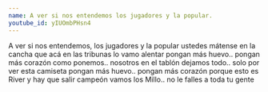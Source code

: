 ```yaml
---
name: A ver si nos entendemos los jugadores y la popular.
youtube_id: yIUOmbPHsn4
---
```


A ver si nos entendemos, los jugadores y la popular
ustedes mátense en la cancha que acá
en las tribunas lo vamo alentar
pongan más huevo.. pongan más corazón
como ponemos.. nosotros en el tablón
dejamos todo.. solo por ver esta camiseta
pongan más huevo.. pongan más corazón
porque esto es River y hay que salir campeón
vamos los Millo.. no le falles a toda tu gente

